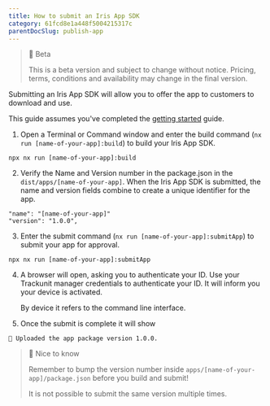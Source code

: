 ```yaml
---
title: How to submit an Iris App SDK
category: 61fcd8e1a448f5004215317c
parentDocSlug: publish-app
---
```


> 🚧 Beta
>
> This is a beta version and subject to change without notice. Pricing, terms, conditions and availability may change in the final version.

Submitting an Iris App SDK will allow you to offer the app to customers to download and use.

This guide assumes you've completed the [getting started](./getting-started) guide.

1. Open a Terminal or Command window and enter the build command (`nx run [name-of-your-app]:build`) to build your Iris App SDK.

```
npx nx run [name-of-your-app]:build
```

2. Verify the Name and Version number in the package.json in the `dist/apps/[name-of-your-app]`. When the Iris App SDK is submitted, the name and version fields combine to create a unique identifier for the app.

```
"name": "[name-of-your-app]"
"version": "1.0.0",
```

3. Enter the submit command (`nx run [name-of-your-app]:submitApp`) to submit your app for approval.

```
npx nx run [name-of-your-app]:submitApp
```

4. A browser will open, asking you to authenticate your ID. Use your Trackunit manager credentials to authenticate your ID. It will inform you your device is activated.

   By device it refers to the command line interface.

5. Once the submit is complete it will show

```
🚀 Uploaded the app package version 1.0.0.
```

> 📘 Nice to know
>
> Remember to bump the version number inside `apps/[name-of-your-app]/package.json` before you build and submit!
>
> It is not possible to submit the same version multiple times.
